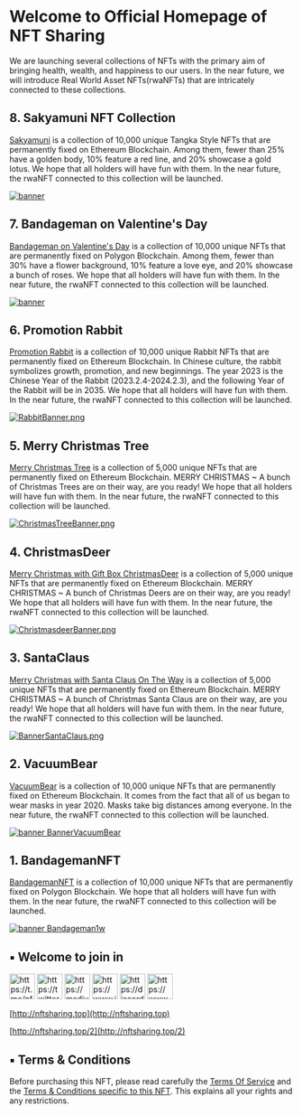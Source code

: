 # Welcome to Official Homepage of NFT Sharing
We are launching several collections of NFTs with the primary aim of bringing health, wealth, and happiness to our users. In the near future, we will introduce Real World Asset NFTs(rwaNFTs) that are intricately connected to these collections.

## 8. Sakyamuni NFT Collection
[Sakyamuni](https://opensea.io/collection/sakyamuninft) is a collection of 10,000 unique Tangka Style NFTs that are permanently fixed on Ethereum Blockchain. Among them,  fewer than 25% have a golden body, 10% feature a red line, and 20% showcase a gold lotus. We hope that all holders will have fun with them. In the near future, the rwaNFT connected to this collection will be launched.

[![banner](https://i.seadn.io/gcs/files/d2a6aaa39b107dbf7baa3e88fb019f17.png?auto=format&dpr=1&w=2048)](https://opensea.io/collection/sakyamuninft)


## 7. Bandageman on Valentine's Day
[Bandageman on Valentine's Day](https://opensea.io/collection/bandageman-valentine-day) is a collection of 10,000 unique NFTs that are permanently fixed on Polygon Blockchain. Among them, fewer than 30% have a flower background, 10% feature a love eye, and 20% showcase a bunch of roses. We hope that all holders will have fun with them. In the near future, the rwaNFT connected to this collection will be launched.

[![banner](https://i.seadn.io/gcs/files/5fb9bab9536ad48d8192ab9b5793c7e4.png?auto=format&w=2048)](https://opensea.io/collection/bandageman-valentine-day)


## 6. Promotion Rabbit
[Promotion Rabbit](https://opensea.io/collection/promotionrabbit) is a collection of 10,000 unique Rabbit NFTs that are permanently fixed on Ethereum Blockchain. In Chinese culture, the rabbit symbolizes growth, promotion, and new beginnings. The year 2023 is the Chinese Year of the Rabbit (2023.2.4-2024.2.3), and the following Year of the Rabbit will be in 2035. We hope that all holders will have fun with them. In the near future, the rwaNFT connected to this collection will be launched.

[![RabbitBanner.png](https://i.seadn.io/gcs/files/4859431bf9ff714e576d3b52b8794333.png?auto=format&w=2048)](https://opensea.io/collection/promotionrabbit)


## 5. Merry Christmas Tree
[Merry Christmas Tree](https://opensea.io/collection/merry-christmas-tree) is a collection of 5,000 unique NFTs that are permanently fixed on Ethereum Blockchain. MERRY CHRISTMAS ~ A bunch of Christmas Trees are on their way, are you ready! We hope that all holders will have fun with them. In the near future, the rwaNFT connected to this collection will be launched.

[![ChristmasTreeBanner.png](https://i.seadn.io/gcs/files/9ad5eeec6f12703c5595a827a411b89f.png?auto=format&w=2048)](https://opensea.io/collection/merry-christmas-tree)

## 4. ChristmasDeer
[Merry Christmas with Gift Box ChristmasDeer](https://opensea.io/collection/christmasdeer) is a collection of 5,000 unique NFTs that are permanently fixed on Ethereum Blockchain. MERRY CHRISTMAS ~ A bunch of Christmas Deers are on their way, are you ready! We hope that all holders will have fun with them. In the near future, the rwaNFT connected to this collection will be launched.

[![ChristmasdeerBanner.png](https://i.seadn.io/gcs/files/82c186c35310b6e4266b197a12765ba8.png?auto=format&w=2048)](https://opensea.io/collection/christmasdeer)

## 3. SantaClaus
[Merry Christmas with Santa Claus On The Way](https://opensea.io/collection/santa-claus-on-the-way) is a collection of 5,000 unique NFTs that are permanently fixed on Ethereum Blockchain. MERRY CHRISTMAS ~ A bunch of Christmas Santa Claus are on their way, are you ready! We hope that all holders will have fun with them. In the near future, the rwaNFT connected to this collection will be launched.

[![BannerSantaClaus.png](https://i.seadn.io/gcs/files/18fe1415fc76766640e8ce80112e0a83.png?auto=format&w=2048)](https://opensea.io/collection/santa-claus-on-the-way) 

## 2. VacuumBear
[VacuumBear](https://opensea.io/collection/vacuumbear) is a collection of 10,000 unique NFTs that are permanently fixed on Ethereum Blockchain. It comes from the fact that all of us began to wear masks in year 2020. Masks take big distances among everyone. In the near future, the rwaNFT connected to this collection will be launched.

[![banner BannerVacuumBear](https://i.seadn.io/gcs/files/655afdaac4e43fd657ade13dc226d183.png?auto=format&w=2048)](https://opensea.io/collection/vacuumbear)
 
## 1. BandagemanNFT
[BandagemanNFT](https://opensea.io/collection/bandagemannft) is a collection of 10,000 unique NFTs that are permanently fixed on Polygon Blockchain. We hope that all holders will have fun with them. In the near future, the rwaNFT connected to this collection will be launched.

[![banner Bandageman1w](https://i.seadn.io/gcs/files/e63d8ecd668032444de0c548257d1faa.png?auto=format&w=2048)](https://opensea.io/collection/bandagemannft)


## ▪ Welcome to join in

[<img title="https://t.me/nftsharingTop" src="https://nftsharing.github.io/icon/TG.png" width="45px">](https://t.me/nftsharingTop)
[<img title="https://twitter.com/rwaNFTSharing" src="https://nftsharing.github.io/icon/TW.png" width="45px">](https://twitter.com/rwaNFTSharing)
[<img title="https://medium.com/@official_wwfem" src="https://nftsharing.github.io/icon/M.png" width="45px">](https://medium.com/@official_wwfem)
[<img title="https://www.instagram.com/nft_sharing_community" src="https://nftsharing.github.io/icon/IG.png" width="45px">](https://www.instagram.com/nft_sharing_community)
[<img title="https://discord.com/invite/z5VfEZbnSJ" src="https://nftsharing.github.io/icon/Discord.png" width="45px">](https://discord.com/invite/z5VfEZbnSJ)
[<img title="https://www.youtube.com/@nftsharing" src="https://nftsharing.github.io/icon/YTB.png" width="45px">](https://www.youtube.com/@nftsharing)

<!--
[<img title="https://mirror.xyz/0x33d45E66E55d8f74AFFAda4a29a8f9876f2Bb5E5" src="https://nftsharing.github.io/icon/mirror.ico" width="45px">](https://mirror.xyz/0x33d45E66E55d8f74AFFAda4a29a8f9876f2Bb5E5)
-->



[http://nftsharing.top](http://nftsharing.top)

[http://nftsharing.top/2](http://nftsharing.top/2)

## ▪ Terms & Conditions
Before purchasing this NFT, please read carefully the [Terms Of Service](http://nftsharing.top/terms/) and the [Terms & Conditions specific to this NFT](http://nftsharing.top/nft-owner-agreement/). This explains all your rights and any restrictions.
